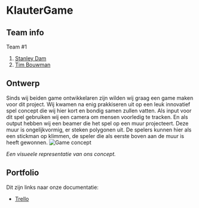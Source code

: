# KlauterGame

## Team info

Team #1
  1. [Stanley Dam](https://github.com/Stanley-Dam)
  2. [Tim Bouwman](https://github.com/TimBouwman)

## Ontwerp

Sinds wij beiden game ontwikkelaren zijn wilden wij graag een game maken voor dit project. Wij kwamen na enig prakkiseren uit op een leuk innovatief spel concept die wij hier kort en bondig samen zullen vatten.
Als input voor dit spel gebruiken wij een camera om mensen voorledig te tracken. En als output hebben wij een beamer die het spel op een muur projecteert. Deze muur is ongelijkvormig, er steken polygonen uit. De spelers kunnen hier als een stickman op klimmen, de speler die als eerste boven aan de muur is heeft gewonnen.
![Game concept](http://maclout.com/klautergame/gameconcept/Game_Concept.png)

_Een visueele representatie van ons concept._

## Portfolio

Dit zijn links naar onze documentatie:

 * [Trello](https://trello.com/b/3TJg7tu1/klauter-game)
